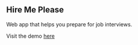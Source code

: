 ## Hire Me Please

Web app that helps you prepare for job interviews.

Visit the demo [here](https://hiremeplease.vercel.app)